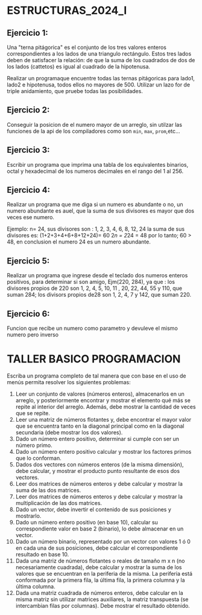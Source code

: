 
# ESTRUCTURAS_2024_I

## Ejercicio 1:
Una "terna pitágorica" es el conjunto de los tres valores enteros correspondientes a los lados de una triangulo rectángulo. Estos tres lados deben de satisfacer la relación: de que la suma de los cuadrados de dos de los lados (cattetos) es igual al cuadrado de la hipotenusa.

Realizar un programaque encuentre todas las ternas pitágoricas para lado1, lado2 e hipotenusa, todos ellos no mayores de 500. Utilizar un lazo for de triple anidamiento, que pruebe todas las posibilidades.

## Ejercicio 2:
Conseguir la posicion de el numero mayor de un arreglo, sin utilzar las funciones de la api de los compiladores como son `min`, `max`, `prom`,etc...

## Ejercicio 3:
Escribir un programa que imprima una tabla de los equivalentes binarios, octal y hexadecimal de los numeros decimales en el rango del 1 al 256.

## Ejercicio 4:
Realizar un programa que me diga si un numero es abundante o no, un numero abundante es auel, que la suma de sus divisores es mayor que dos veces ese numero.

Ejemplo: n= 24, sus divisores son : 1, 2, 3, 4, 6, 8,  12, 24 la suma de sus divisores es: (1+2+3+4+6+8+12+24)= 60
2*n = 2*24 = 48
por lo tanto; 60 > 48, en conclusion el numero 24 es un numero abundante.

## Ejercicio 5:
Realizar un programa que ingrese desde el teclado dos numeros enteros positivos, para determinar si son amigo, Ejm(220, 284), ya que : los divisores propios de 220 son 1, 2, 4, 5, 10, 11 , 20, 22, 44, 55 y 110, que suman 284; los divisors propios de28 son 1, 2, 4, 7 y 142, que suman 220.

## Ejercicio 6:
Funcion que recibe un numero como parametro y devuleve el mismo numero pero inverso


# TALLER BASICO PROGRAMACION

Escriba un programa completo de tal manera que con base en el uso de menús permita 
resolver los siguientes problemas:

1. Leer un conjunto de valores (números enteros), almacenarlos en un arreglo, y 
posteriormente encontrar y mostrar el elemento qué más se repite al interior del
arreglo. Además, debe mostrar la cantidad de veces que se repite.
2. Leer una matriz de números flotantes y, debe encontrar el mayor valor que se 
encuentra tanto en la diagonal principal como en la diagonal secundaria (debe mostrar 
los dos valores).
3. Dado un número entero positivo, determinar si cumple con ser un número primo.
4. Dado un número entero positivo calcular y mostrar los factores primos que lo 
conforman.
5. Dados dos vectores con números enteros (de la misma dimensión), debe calcular, y 
mostrar el producto punto resultante de esos dos vectores.
6. Leer dos matrices de números enteros y debe calcular y mostrar la suma de las dos 
matrices.
7. Leer dos matrices de números enteros y debe calcular y mostrar la multiplicación de 
las dos matrices.
8. Dado un vector, debe invertir el contenido de sus posiciones y mostrarlo.
9. Dado un número entero positivo (en base 10), calcular su correspondiente valor en 
base 2 (binario), lo debe almacenar en un vector.
10. Dado un número binario, representado por un vector con valores 1 ó 0 en cada una de 
sus posiciones, debe calcular el correspondiente resultado en base 10.
11. Dada una matriz de números flotantes o reales de tamaño m x n (no necesariamente 
cuadrada), debe calcular y mostrar la suma de los valores que se encuentran en la 
periferia de la misma. La periferia está conformada por la primera fila, la última fila, la 
primera columna y la última columna.
12. Dada una matriz cuadrada de números enteros, debe calcular en la misma matriz sin 
utilizar matrices auxiliares, la matriz transpuesta (se intercambian filas por columnas). 
Debe mostrar el resultado obtenido.

